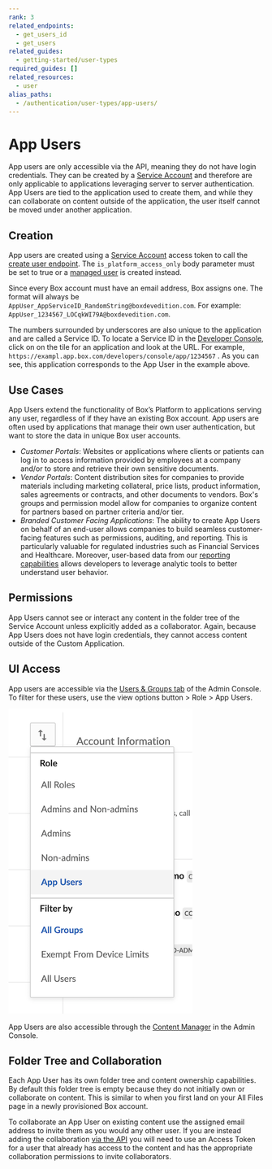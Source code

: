```yaml
---
rank: 3
related_endpoints:
  - get_users_id
  - get_users
related_guides:
  - getting-started/user-types
required_guides: []
related_resources:
  - user
alias_paths:
  - /authentication/user-types/app-users/
---
```


# App Users

App users are only accessible via the API, meaning they do not have login
credentials. They can be created by a [Service Account][sa] and therefore are
only applicable to applications leveraging server to server authentication. App
Users are tied to the application used to create them, and while they can
collaborate on content outside of the application, the user itself cannot be
moved under another application.

## Creation

App users are created using a [Service Account][sa] access token to call the
[create user endpoint][createuser]. The `is_platform_access_only` body parameter
must be set to true or a [managed user][managed] is created instead.

Since every Box account must have an email address, Box assigns one. The format
will always be `AppUser_AppServiceID_RandomString@boxdevedition.com`. For
example: `AppUser_1234567_LOCqkWI79A@boxdevedition.com`.

The numbers surrounded by underscores are also unique to the application and
are called a Service ID. To locate a Service ID in the [Developer Console][dc],
click on on the tile for an application and look at the URL. For example,
`https://exampl.app.box.com/developers/console/app/1234567` . As you can see,
this application corresponds to the App User in the example above.

## Use Cases

App Users extend the functionality of Box’s Platform to applications serving any
user, regardless of if they have an existing Box account. App users are often
used by applications that manage their own user authentication, but want to
store the data in unique Box user accounts.

- *Customer Portals*: Websites or applications where clients or patients can log
  in to access information provided by employees at a company and/or to store and
  retrieve their own sensitive documents.
- *Vendor Portals*: Content distribution sites for companies to provide materials
  including marketing collateral, price lists, product information, sales
  agreements or contracts, and other documents to vendors. Box's groups and
  permission model allow for companies to organize content for partners based on
  partner criteria and/or tier.
- *Branded Customer Facing Applications*: The ability to create App Users on
 behalf of an end-user allows companies to build seamless customer-facing
 features such as permissions, auditing, and reporting. This is particularly
 valuable for regulated industries such as Financial Services and Healthcare.
 Moreover, user-based data from our [reporting capabilities][events] allows
 developers to leverage analytic tools to better understand user behavior.

## Permissions 

App Users cannot see or interact any content in the folder tree of the Service
Account unless explicitly added as a collaborator. Again, because App Users does
not have login credentials, they cannot access content outside of the
Custom Application. 

## UI Access

App users are accessible via the [Users & Groups tab][uag-tab] of the Admin
Console. To filter for these users, use the view options button > Role >
App Users.

<ImageFrame center shadow border>

![Filter for App Users](./app_users_filter.png)

</ImageFrame>

App Users are also accessible through the [Content Manager][cm] in the Admin
Console.

## Folder Tree and Collaboration

Each App User has its own folder tree and content ownership capabilities. By
default this folder tree is empty because they do not initially own or
collaborate on content. This is similar to when you first land on your All Files
page in a newly provisioned Box account. 

To collaborate an App User on existing content use the assigned email
address to invite them as you would any other user. If you are instead adding
the collaboration [via the API][collabapi] you will need to use an Access Token
for a user that already has access to the content and has the appropriate
collaboration permissions to invite collaborators.

[sa]: g://getting-started/user-types/service-account/
[createuser]: e://post-users
[managed]: g://getting-started/user-types/managed-users/
[dc]: https://app.box.com/developers/console
[events]: e://get-events/
[uag-tab]: https://support.box.com/hc/en-us/articles/360043695714-Admin-Console-Guide
[cm]: https://support.box.com/hc/en-us/articles/360044197333-Using-the-Content-Manager
[collabapi]: e://post-collaborations/